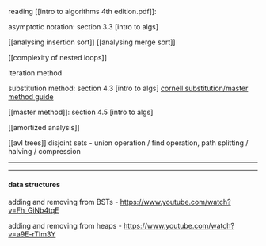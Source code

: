 reading [[intro to algorithms 4th edition.pdf]]:



asymptotic notation: section 3.3 [intro to algs]

[[analysing insertion sort]]
[[analysing merge sort]]

[[complexity of nested loops]]

iteration method

substitution method: section 4.3 [intro to algs]
[cornell substitution/master method guide](https://www.cs.cornell.edu/courses/cs3110/2014sp/recitations/24/using-the-substitution-and-master-method.html)

[[master method]]: section 4.5 [intro to algs]

[[amortized analysis]]

[[avl trees]]
disjoint sets - union operation / find operation, path splitting / halving / compression

***







***

#### data structures


adding and removing from BSTs - https://www.youtube.com/watch?v=Fh_GiNb4tqE

adding and removing from heaps - https://www.youtube.com/watch?v=a9E-rTIm3Y

